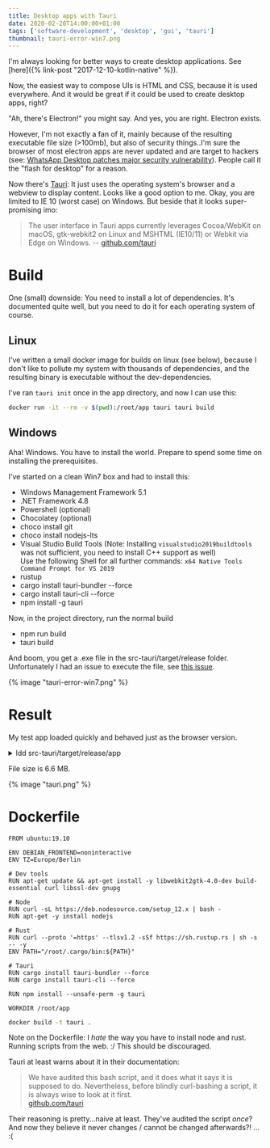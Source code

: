 ```yaml
---
title: Desktop apps with Tauri
date: 2020-02-20T14:00:00+01:00
tags: ['software-development', 'desktop', 'gui', 'tauri']
thumbnail: tauri-error-win7.png
---
```


I'm always looking for better ways to create desktop applications.
See [here]({% link-post "2017-12-10-kotlin-native" %}).

Now, the easiest way to compose UIs is HTML and CSS, because it is used everywhere.
And it would be great if it could be used to create desktop apps, right?

"Ah, there's Electron!" you might say. And yes, you are right. Electron exists.

However, I'm not exactly a fan of it, mainly because of the resulting executable file size (>100mb),
but also of security things..I'm sure the browser of most electron apps are never updated and
are target to hackers (see: [WhatsApp Desktop patches major security vulnerability](https://www.techradar.com/news/whatsapp-desktop-has-a-worrying-security-flaw)).
People call it the "flash for desktop" for a reason.

Now there's [Tauri](https://github.com/tauri-apps/tauri): It just uses the operating system's browser and a webview to display content.
Looks like a good option to me. Okay, you are limited to IE 10 (worst case) on Windows.
But beside that it looks super-promising imo:

> The user interface in Tauri apps currently leverages Cocoa/WebKit on macOS, gtk-webkit2 on Linux and MSHTML (IE10/11) or Webkit via Edge on Windows.
> -- [github.com/tauri](https://github.com/tauri-apps/tauri)

# Build

One (small) downside: You need to install a lot of dependencies. It's documented quite well, but you need to do it for each operating system of course.

## Linux

I've written a small docker image for builds on linux (see below), because I don't like to pollute my system with thousands of dependencies,
and the resulting binary is executable without the dev-dependencies.

I've ran `tauri init` once in the app directory, and now I can use this:

```bash
docker run -it --rm -v $(pwd):/root/app tauri tauri build
```

## Windows

Aha! Windows. You have to install the world. Prepare to spend some time on installing the prerequisites.

I've started on a clean Win7 box and had to install this:

- Windows Management Framework 5.1
- .NET Framework 4.8
- Powershell (optional)
- Chocolatey (optional)
- choco install git
- choco install nodejs-lts
- Visual Studio Build Tools (Note: Installing `visualstudio2019buildtools` was not sufficient, you need to install C++ support as well)  
  Use the following Shell for all further commands: `x64 Native Tools Command Prompt for VS 2019`
- rustup
- cargo install tauri-bundler --force
- cargo install tauri-cli --force
- npm install -g tauri

Now, in the project directory, run the normal build

- npm run build
- tauri build

And boom, you get a .exe file in the src-tauri/target/release folder.  
Unfortunately I had an issue to execute the file, see [this issue](https://github.com/tauri-apps/tauri/issues/440).

{% image "tauri-error-win7.png" %}

# Result

My test app loaded quickly and behaved just as the browser version.

<details markdown="1">
<summary>ldd src-tauri/target/release/app</summary>
```
$ ldd src-tauri/target/release/app
	linux-vdso.so.1 (0x00007fff7cac0000)
	libwebkit2gtk-4.0.so.37 => /usr/lib/libwebkit2gtk-4.0.so.37 (0x00007f1444a74000)
	libgtk-3.so.0 => /usr/lib/libgtk-3.so.0 (0x00007f1444392000)
	libgdk-3.so.0 => /usr/lib/libgdk-3.so.0 (0x00007f1444299000)
	libjavascriptcoregtk-4.0.so.18 => /usr/lib/libjavascriptcoregtk-4.0.so.18 (0x00007f1442c77000)
	libgobject-2.0.so.0 => /usr/lib/libgobject-2.0.so.0 (0x00007f1442c1b000)
	libglib-2.0.so.0 => /usr/lib/libglib-2.0.so.0 (0x00007f1442af6000)
	libdl.so.2 => /usr/lib/libdl.so.2 (0x00007f1442aef000)
	libpthread.so.0 => /usr/lib/libpthread.so.0 (0x00007f1442acd000)
	libgcc_s.so.1 => /usr/lib/libgcc_s.so.1 (0x00007f1442ab3000)
	libc.so.6 => /usr/lib/libc.so.6 (0x00007f14428ec000)
	/lib64/ld-linux-x86-64.so.2 => /usr/lib64/ld-linux-x86-64.so.2 (0x00007f1447fd2000)
	libm.so.6 => /usr/lib/libm.so.6 (0x00007f14427a6000)
	libGL.so.1 => /usr/lib/libGL.so.1 (0x00007f1442720000)
	libEGL.so.1 => /usr/lib/libEGL.so.1 (0x00007f144270d000)
	librt.so.1 => /usr/lib/librt.so.1 (0x00007f1442702000)
	libz.so.1 => /usr/lib/libz.so.1 (0x00007f14426e8000)
	libpango-1.0.so.0 => /usr/lib/libpango-1.0.so.0 (0x00007f144269a000)
	libharfbuzz.so.0 => /usr/lib/libharfbuzz.so.0 (0x00007f1442596000)
	libatk-1.0.so.0 => /usr/lib/libatk-1.0.so.0 (0x00007f144256d000)
	libcairo.so.2 => /usr/lib/libcairo.so.2 (0x00007f1442447000)
	libgdk_pixbuf-2.0.so.0 => /usr/lib/libgdk_pixbuf-2.0.so.0 (0x00007f1442421000)
	libgio-2.0.so.0 => /usr/lib/libgio-2.0.so.0 (0x00007f1442271000)
	libwpe-1.0.so.1 => /usr/lib/libwpe-1.0.so.1 (0x00007f1442267000)
	libWPEBackend-fdo-1.0.so.1 => /usr/lib/libWPEBackend-fdo-1.0.so.1 (0x00007f1442258000)
	libnotify.so.4 => /usr/lib/libnotify.so.4 (0x00007f144224e000)
	libxml2.so.2 => /usr/lib/libxml2.so.2 (0x00007f14420e6000)
	libxslt.so.1 => /usr/lib/libxslt.so.1 (0x00007f14420a5000)
	libsqlite3.so.0 => /usr/lib/libsqlite3.so.0 (0x00007f1441f74000)
	libicui18n.so.65 => /usr/lib/libicui18n.so.65 (0x00007f1441c80000)
	libicuuc.so.65 => /usr/lib/libicuuc.so.65 (0x00007f1441a9e000)
	libwoff2dec.so.1.0.2 => /usr/lib/libwoff2dec.so.1.0.2 (0x00007f1441893000)
	libfontconfig.so.1 => /usr/lib/libfontconfig.so.1 (0x00007f144184a000)
	libfreetype.so.6 => /usr/lib/libfreetype.so.6 (0x00007f144177c000)
	libharfbuzz-icu.so.0 => /usr/lib/libharfbuzz-icu.so.0 (0x00007f1441777000)
	libgcrypt.so.20 => /usr/lib/libgcrypt.so.20 (0x00007f1441659000)
	libgstapp-1.0.so.0 => /usr/lib/libgstapp-1.0.so.0 (0x00007f1441649000)
	libgstbase-1.0.so.0 => /usr/lib/libgstbase-1.0.so.0 (0x00007f14415d9000)
	libgstreamer-1.0.so.0 => /usr/lib/libgstreamer-1.0.so.0 (0x00007f14414c9000)
	libgstpbutils-1.0.so.0 => /usr/lib/libgstpbutils-1.0.so.0 (0x00007f1441493000)
	libgstaudio-1.0.so.0 => /usr/lib/libgstaudio-1.0.so.0 (0x00007f1441421000)
	libgsttag-1.0.so.0 => /usr/lib/libgsttag-1.0.so.0 (0x00007f14413e7000)
	libgstvideo-1.0.so.0 => /usr/lib/libgstvideo-1.0.so.0 (0x00007f1441346000)
	libgstgl-1.0.so.0 => /usr/lib/libgstgl-1.0.so.0 (0x00007f14412da000)
	libgstfft-1.0.so.0 => /usr/lib/libgstfft-1.0.so.0 (0x00007f14412ce000)
	libjpeg.so.8 => /usr/lib/libjpeg.so.8 (0x00007f1441237000)
	libpng16.so.16 => /usr/lib/libpng16.so.16 (0x00007f14411ff000)
	libopenjp2.so.7 => /usr/lib/libopenjp2.so.7 (0x00007f14411a2000)
	libwebp.so.7 => /usr/lib/libwebp.so.7 (0x00007f1441132000)
	libwebpdemux.so.2 => /usr/lib/libwebpdemux.so.2 (0x00007f144112c000)
	libsoup-2.4.so.1 => /usr/lib/libsoup-2.4.so.1 (0x00007f1441091000)
	libenchant-2.so.2 => /usr/lib/libenchant-2.so.2 (0x00007f1441084000)
	libgmodule-2.0.so.0 => /usr/lib/libgmodule-2.0.so.0 (0x00007f144107f000)
	libseccomp.so.2 => /usr/lib/libseccomp.so.2 (0x00007f1441036000)
	libsecret-1.so.0 => /usr/lib/libsecret-1.so.0 (0x00007f1440fd4000)
	libtasn1.so.6 => /usr/lib/libtasn1.so.6 (0x00007f1440fbe000)
	libhyphen.so.0 => /usr/lib/libhyphen.so.0 (0x00007f1440db6000)
	libX11.so.6 => /usr/lib/libX11.so.6 (0x00007f1440c76000)
	libXcomposite.so.1 => /usr/lib/libXcomposite.so.1 (0x00007f1440c71000)
	libXdamage.so.1 => /usr/lib/libXdamage.so.1 (0x00007f1440c6c000)
	libwayland-server.so.0 => /usr/lib/libwayland-server.so.0 (0x00007f1440c56000)
	libwayland-egl.so.1 => /usr/lib/libwayland-egl.so.1 (0x00007f1440c51000)
	libwayland-client.so.0 => /usr/lib/libwayland-client.so.0 (0x00007f1440c3f000)
	libstdc++.so.6 => /usr/lib/libstdc++.so.6 (0x00007f1440a55000)
	libpangocairo-1.0.so.0 => /usr/lib/libpangocairo-1.0.so.0 (0x00007f1440a45000)
	libpangoft2-1.0.so.0 => /usr/lib/libpangoft2-1.0.so.0 (0x00007f1440a2e000)
	libfribidi.so.0 => /usr/lib/libfribidi.so.0 (0x00007f1440a10000)
	libcairo-gobject.so.2 => /usr/lib/libcairo-gobject.so.2 (0x00007f1440a02000)
	libepoxy.so.0 => /usr/lib/libepoxy.so.0 (0x00007f14408d7000)
	libXi.so.6 => /usr/lib/libXi.so.6 (0x00007f14408c4000)
	libatk-bridge-2.0.so.0 => /usr/lib/libatk-bridge-2.0.so.0 (0x00007f1440890000)
	libXfixes.so.3 => /usr/lib/libXfixes.so.3 (0x00007f1440887000)
	libxkbcommon.so.0 => /usr/lib/libxkbcommon.so.0 (0x00007f1440846000)
	libwayland-cursor.so.0 => /usr/lib/libwayland-cursor.so.0 (0x00007f144083b000)
	libXext.so.6 => /usr/lib/libXext.so.6 (0x00007f1440826000)
	libXcursor.so.1 => /usr/lib/libXcursor.so.1 (0x00007f144081a000)
	libXrandr.so.2 => /usr/lib/libXrandr.so.2 (0x00007f144080d000)
	libXinerama.so.1 => /usr/lib/libXinerama.so.1 (0x00007f1440808000)
	libffi.so.6 => /usr/lib/libffi.so.6 (0x00007f14407fb000)
	libpcre.so.1 => /usr/lib/libpcre.so.1 (0x00007f1440788000)
	libGLdispatch.so.0 => /usr/lib/libGLdispatch.so.0 (0x00007f14406d1000)
	libGLX.so.0 => /usr/lib/libGLX.so.0 (0x00007f144069e000)
	libthai.so.0 => /usr/lib/libthai.so.0 (0x00007f1440693000)
	libgraphite2.so.3 => /usr/lib/libgraphite2.so.3 (0x00007f144066c000)
	libpixman-1.so.0 => /usr/lib/libpixman-1.so.0 (0x00007f14405c2000)
	libxcb-shm.so.0 => /usr/lib/libxcb-shm.so.0 (0x00007f14405bd000)
	libxcb.so.1 => /usr/lib/libxcb.so.1 (0x00007f1440593000)
	libxcb-render.so.0 => /usr/lib/libxcb-render.so.0 (0x00007f1440583000)
	libXrender.so.1 => /usr/lib/libXrender.so.1 (0x00007f1440576000)
	libmount.so.1 => /usr/lib/libmount.so.1 (0x00007f1440517000)
	libresolv.so.2 => /usr/lib/libresolv.so.2 (0x00007f14404fe000)
	liblzma.so.5 => /usr/lib/liblzma.so.5 (0x00007f14404d6000)
	libicudata.so.65 => /usr/lib/libicudata.so.65 (0x00007f143ea25000)
	libwoff2common.so.1.0.2 => /usr/lib/libwoff2common.so.1.0.2 (0x00007f143e822000)
	libbrotlidec.so.1 => /usr/lib/libbrotlidec.so.1 (0x00007f143e812000)
	libexpat.so.1 => /usr/lib/libexpat.so.1 (0x00007f143e7e2000)
	libuuid.so.1 => /usr/lib/libuuid.so.1 (0x00007f143e7d9000)
	libbz2.so.1.0 => /usr/lib/libbz2.so.1.0 (0x00007f143e7c6000)
	libgpg-error.so.0 => /usr/lib/libgpg-error.so.0 (0x00007f143e7a3000)
	libunwind.so.8 => /usr/lib/libunwind.so.8 (0x00007f143e787000)
	libdw.so.1 => /usr/lib/libdw.so.1 (0x00007f143e733000)
	liborc-0.4.so.0 => /usr/lib/liborc-0.4.so.0 (0x00007f143e6b1000)
	libgstallocators-1.0.so.0 => /usr/lib/libgstallocators-1.0.so.0 (0x00007f143e6ab000)
	libX11-xcb.so.1 => /usr/lib/libX11-xcb.so.1 (0x00007f143e6a6000)
	libgudev-1.0.so.0 => /usr/lib/libgudev-1.0.so.0 (0x00007f143e697000)
	libdrm.so.2 => /usr/lib/libdrm.so.2 (0x00007f143e682000)
	libgbm.so.1 => /usr/lib/libgbm.so.1 (0x00007f143e671000)
	libgssapi_krb5.so.2 => /usr/lib/libgssapi_krb5.so.2 (0x00007f143e621000)
	libpsl.so.5 => /usr/lib/libpsl.so.5 (0x00007f143e60e000)
	libdbus-1.so.3 => /usr/lib/libdbus-1.so.3 (0x00007f143e5c2000)
	libatspi.so.0 => /usr/lib/libatspi.so.0 (0x00007f143e58b000)
	libdatrie.so.1 => /usr/lib/libdatrie.so.1 (0x00007f143e384000)
	libXau.so.6 => /usr/lib/libXau.so.6 (0x00007f143e37f000)
	libXdmcp.so.6 => /usr/lib/libXdmcp.so.6 (0x00007f143e377000)
	libblkid.so.1 => /usr/lib/libblkid.so.1 (0x00007f143e324000)
	libbrotlicommon.so.1 => /usr/lib/libbrotlicommon.so.1 (0x00007f143e301000)
	libelf.so.1 => /usr/lib/libelf.so.1 (0x00007f143e2e7000)
	libudev.so.1 => /usr/lib/libudev.so.1 (0x00007f143e2bd000)
	libkrb5.so.3 => /usr/lib/libkrb5.so.3 (0x00007f143e1d0000)
	libk5crypto.so.3 => /usr/lib/libk5crypto.so.3 (0x00007f143e19a000)
	libcom_err.so.2 => /usr/lib/libcom_err.so.2 (0x00007f143e194000)
	libkrb5support.so.0 => /usr/lib/libkrb5support.so.0 (0x00007f143e185000)
	libkeyutils.so.1 => /usr/lib/libkeyutils.so.1 (0x00007f143e17e000)
	libunistring.so.2 => /usr/lib/libunistring.so.2 (0x00007f143dffc000)
	libidn2.so.0 => /usr/lib/libidn2.so.0 (0x00007f143dfdb000)
	libsystemd.so.0 => /usr/lib/libsystemd.so.0 (0x00007f143df32000)
	liblz4.so.1 => /usr/lib/liblz4.so.1 (0x00007f143df10000)
```
</details>

File size is 6.6 MB.

{% image "tauri.png" %}

# Dockerfile

```docker
FROM ubuntu:19.10

ENV DEBIAN_FRONTEND=noninteractive
ENV TZ=Europe/Berlin

# Dev tools
RUN apt-get update && apt-get install -y libwebkit2gtk-4.0-dev build-essential curl libssl-dev gnupg

# Node
RUN curl -sL https://deb.nodesource.com/setup_12.x | bash -
RUN apt-get -y install nodejs

# Rust
RUN curl --proto '=https' --tlsv1.2 -sSf https://sh.rustup.rs | sh -s -- -y
ENV PATH="/root/.cargo/bin:${PATH}"

# Tauri
RUN cargo install tauri-bundler --force
RUN cargo install tauri-cli --force

RUN npm install --unsafe-perm -g tauri

WORKDIR /root/app
```

```bash
docker build -t tauri .
```

Note on the Dockerfile: I *hate* the way you have to install node and rust. Running scripts from the web. :/
This should be discouraged.

Tauri at least warns about it in their documentation:

> We have audited this bash script, and it does what it says it is supposed to do. Nevertheless, before blindly curl-bashing a script, it is always wise to look at it first.  
  [github.com/tauri](https://github.com/tauri-apps/tauri/wiki/02.-Linux-Setup)

Their reasoning is pretty...naive at least. They've audited the script *once*? And now they believe it never changes / cannot be changed afterwards?! ... :(
